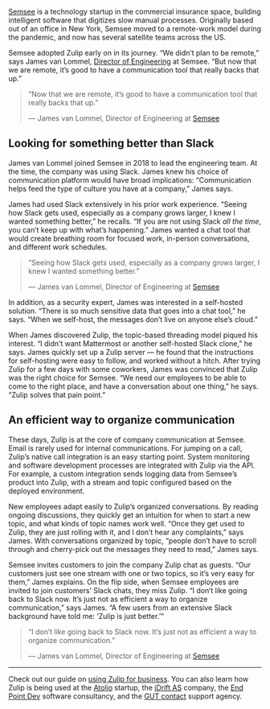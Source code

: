 [Semsee](https://semsee.com/) is a technology startup in the commercial
insurance space, building intelligent software that digitizes slow manual
processes. Originally based out of an office in New York, Semsee moved to a
remote-work model during the pandemic, and now has several satellite teams
across the US.

Semsee adopted Zulip early on in its journey. “We didn’t plan to be remote,”
says James van Lommel, [Director of
Engineering](https://www.linkedin.com/in/james-v-91a65219/) at Semsee. “But now
that we are remote, it’s good to have a communication tool that really backs
that up.”


> “Now that we are remote, it’s good to have a communication tool that really
> backs that up.”
>
> — James van Lommel, Director of Engineering at [Semsee](https://semsee.com/)


## Looking for something better than Slack

James van Lommel joined Semsee in 2018 to lead the engineering team. At the
time, the company was using Slack. James knew his choice of communication
platform would have broad implications: “Communication helps feed the type of
culture you have at a company,” James says.

James had used Slack extensively in his prior work experience. “Seeing how Slack
gets used, especially as a company grows larger, I knew I wanted something
better,” he recalls. “If you are not using Slack *all the time*, you can’t keep
up with what’s happening.” James wanted a chat tool that would create breathing
room for focused work, in-person conversations, and different work schedules.

> “Seeing how Slack gets used, especially as a company grows larger, I knew I
> wanted something better.”
>
> — James van Lommel, Director of Engineering at [Semsee](https://semsee.com/)

In addition, as a security expert, James was interested in a self-hosted
solution. “There is so much sensitive data that goes into a chat tool,” he says.
“When we self-host, the messages don’t live on anyone else’s cloud.”

When James discovered Zulip, the topic-based threading model piqued his
interest. “I didn’t want Mattermost or another self-hosted Slack clone,” he
says. James quickly set up a Zulip server — he found that the instructions for
self-hosting were easy to follow, and worked without a hitch. After trying Zulip
for a few days with some coworkers, James was convinced that Zulip was the right
choice for Semsee. “We need our employees to be able to come to the right place,
and have a conversation about one thing,” he says. “Zulip solves that pain
point.”


## An efficient way to organize communication

These days, Zulip is at the core of company communication at Semsee. Email is
rarely used for internal communications. For jumping on a call, Zulip’s native
call integration is an easy starting point. System monitoring and software
development processes are integrated with Zulip via the API. For example, a
custom integration sends logging data from Semsee’s product into Zulip, with a
stream and topic configured based on the deployed environment.

New employees adapt easily to Zulip’s organized conversations. By reading
ongoing discussions, they quickly get an intuition for when to start a new
topic, and what kinds of topic names work well. “Once they get used to Zulip,
they are just rolling with it, and I don’t hear any complaints,” says James.
With conversations organized by topic, “people don’t have to scroll through and
cherry-pick out the messages they need to read,” James says.

Semsee invites customers to join the company Zulip chat as guests. “Our
customers just see one stream with one or two topics, so it’s very easy for
them,” James explains. On the flip side, when Semsee employees are invited to
join customers’ Slack chats, they miss Zulip. “I don’t like going back to Slack
now. It’s just not as efficient a way to organize communication,” says James. “A
few users from an extensive Slack background have told me: ‘Zulip is just
better.’"


> “I don’t like going back to Slack now. It’s just not as efficient a way to
> organize communication.”
>
> — James van Lommel, Director of Engineering at [Semsee](https://semsee.com/)

---

Check out our guide on [using Zulip for business](/for/business/). You can also
learn how Zulip is being used at the [Atolio](/case-studies/atolio/) startup,
the [iDrift AS](/case-studies/idrift/) company, the [End Point
Dev](/case-studies/end-point/) software consultancy, and the [GUT
contact](/case-studies/gut-contact/) support agency.
